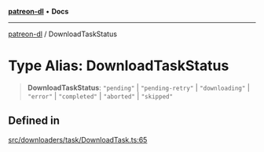 [**patreon-dl**](../README.md) • **Docs**

***

[patreon-dl](../README.md) / DownloadTaskStatus

# Type Alias: DownloadTaskStatus

> **DownloadTaskStatus**: `"pending"` \| `"pending-retry"` \| `"downloading"` \| `"error"` \| `"completed"` \| `"aborted"` \| `"skipped"`

## Defined in

[src/downloaders/task/DownloadTask.ts:65](https://github.com/patrickkfkan/patreon-dl/blob/7168e7165dfd3021aec234ee0e8458b1a8040c70/src/downloaders/task/DownloadTask.ts#L65)
